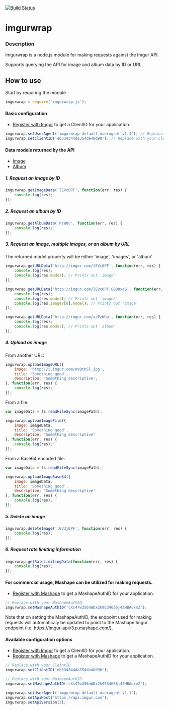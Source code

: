 [![Build Status](https://travis-ci.org/msrxthr/imgurwrap.svg)](https://travis-ci.org/msrxthr/imgurwrap)

# imgurwrap

### Description

Imgurwrap is a node.js module for making requests against the Imgur API.

Supports querying the API for image and album data by ID or URL.

## How to use

Start by requiring the module

```javascript
imgurwrap = require('imgurwrap.js');
```

#### Basic configuration

* [Register with Imgur](https://api.imgur.com/#register) to get a ClientID for your application.


```javascript
imgurwrap.setUserAgent('imgurwrap default useragent v1.1'); // Replace with your UserAgent
imgurwrap.setClientID('eb534344da354de40d90'); // Replace with your CleintID
```


#### Data models returned by the API
* [Image](https://api.imgur.com/models/image)
* [Album](https://api.imgur.com/models/album)


##### 1. Request an image by ID

```javascript
imgurwrap.getImageData('lEVc0PF', function(err, res) {
    console.log(res);
});
```

##### 2. Request an album by ID

```javascript
imgurwrap.getAlbumData('PzWUu', function(err, res) {
    console.log(res);
});
```

##### 3. Request an image, multiple images, or an album by URL

The returned model property will be either 'image', 'images', or 'album'

```javascript
imgurwrap.getURLData('http://imgur.com/lEVc0PF', function(err, res) {
    console.log(res);
    console.log(res.model); // Prints out 'image'
});

imgurwrap.getURLData('http://imgur.com/lEVc0PF,G80OxqS', function(err, res) {
    console.log(res);
    console.log(res.model); // Prints out 'images'
    console.log(res.images[0].model); // Prints out 'image'
});

imgurwrap.getURLData('http://imgur.com/a/PzWUu', function(err, res) {
    console.log(res);
    console.log(res.model); // Prints out 'album'
});
```

##### 4. Upload an image

From another URL:
```javascript
imgurwrap.uploadImageURL({
    image: 'http://i.imgur.com/nVQtKSl.jpg',
    title: 'Something good',
    description: 'Something descriptive',
}, function(err, res) {
    console.log(res);
});
```
From a file:
```javascript
var imageData = fs.readFileSync(imagePath);

imgurwrap.uploadImageFile({
    image: imageData,
    title: 'Something good',
    description: 'Something descriptive'
}, function(err, res) {
    console.log(res);
});
```

From a Base64 encoded file:
```javascript
var imageData = fs.readFileSync(imagePath);

imgurwrap.uploadImageBase64({
    image: imageData,
    title: 'Something good',
    description: 'Something descriptive'
}, function(err, res) {
    console.log(res);
});
```
##### 5. Delete an image
```javascript
imgurwrap.deleteImage('lEV3j0PF', function(err, res) {
    console.log(res);
});
```
##### 6. Request rate limiting information

```javascript
imgurwrap.getRateLimitingData(function(err, res) {
    console.log(res);
});
```

#### For commercial usage, Mashape can be utilized for making requests.

* [Register with Mashape](https://www.mashape.com/imgur/imgur-9) to get a MashapeAuthID for your application.

```javascript
// Replace with your MashapeAuthID
imgurwrap.setMashapeAuthID('cXs47w356nWDx2k9E34G36j4ZHBAdxmZ');
```

Note that on setting the MashapeAuthID, the endpoint used for making requests will automaticaly be
updated to point to the Mashape Imgur endpoint (i.e. https://imgur-apiv3.p.mashape.com/).



#### Available configuration options

* [Register with Imgur](https://api.imgur.com/#register) to get a ClientID for your application.
* [Register with Mashape](https://www.mashape.com/imgur/imgur-9) to get a MashapeAuthID for your application.

```javascript
// Replace with your CleintID
imgurwrap.setClientID('eb534344da354de40d90');

// Replace with your MashapeAuthID
imgurwrap.setMashapeAuthID('cXs47w356nWDx2k9E34G36j4ZHBAdxmZ');

imgurwrap.setUserAgent('imgurwrap default useragent v1.1');
imgurwrap.setApiHost('https://api.imgur.com');
imgurwrap.setApiVersion(3);
```
